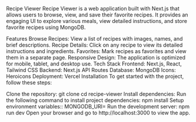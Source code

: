 Recipe Viewer
Recipe Viewer is a web application built with Next.js that allows users to browse, view, and save their favorite recipes. It provides an engaging UI to explore various meals, view detailed instructions, and store favorite recipes using MongoDB.

Features
Browse Recipes: View a list of recipes with images, names, and brief descriptions.
Recipe Details: Click on any recipe to view its detailed instructions and ingredients.
Favorites: Mark recipes as favorites and view them in a separate page.
Responsive Design: The application is optimized for mobile, tablet, and desktop use.
Tech Stack
Frontend: Next.js, React, Tailwind CSS
Backend: Next.js API Routes
Database: MongoDB
Icons: Heroicons
Deployment: Vercel
Installation
To get started with the project, follow these steps:

Clone the repository:
git clone <repository-url>
cd recipe-viewer
Install dependencies: Run the following command to install project dependencies: npm install
Setup environment variables:: MONGODB_URI=
Run the development server: npm run dev Open your browser and go to http://localhost:3000 to view the app.
